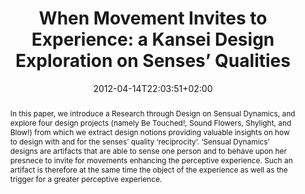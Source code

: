 ---
members: ["PLevy"]
slug: when-movement-invites-to-experience-a-kansei-design-exploration-on-senses-qualities
title: "When Movement Invites to Experience: a Kansei Design Exploration on Senses’ Qualities"
layout: single
searchFilter: Publication
searchWeight: 8
publitype: inproceedings
subsection: conference
kansei: true
researchpage: true
research: 
    -  kansei
institution:
    logo: TUe
    short: 'TU/e'
    name: "Eindhoven University of Technology"
    web: "https://www.tue.nl/en/"
    colo: "#c72125"
chaire: false
date: 2012-04-14T22:03:51+02:00
citation:
    authors:
        1: ["Levy", "Pierre", "P."]
        2: ["Deckers", "Eva", "E.J.L."]
        3: ["Restrepo Cruz", "Mickael", "M."]
    year: 2012
    title: "When Movement Invites to Experience: a Kansei Design Exploration on Senses' Qualities"
    proceedings: "the Proceedings of Kansei Engineering and Emotion Research International Conference 2012 - KEER12"
    firstpage: "CD"
    publisher: ["Japanese Society of Kansei Engineering", "Penghu, Taiwan"]
reference: "Lévy, P., Deckers, E.J.L., & Restrepo Cruz, M. (2012). When Movement Invites to Experience: a Kansei Design Exploration on Senses' Qualities. In the Proceedings of Kansei Engineering and Emotion Research International Conference 2012, KEER12 ([on CD]). Penghu, Taiwan: Japan Society of Kansei Engineering."
abstract: "In this paper, we introduce a Research through Design on Sensual Dynamics, and explore four design projects (namely Be Touched!, Sound Flowers, Shylight, and Blow!) from which we extract design notions providing valuable insights on how to design with and for the senses’ quality ‘reciprocity’. ‘Sensual Dynamics’ designs are artifacts that are able to sense one person and to behave upon her presnece to invite for movements enhancing the perceptive experience. Such an artifact is therefore at the same time the object of the experience as well as the trigger for a greater perceptive experience."
link:
    1: ["paper", "paper", "https://1drv.ms/b/s!AnQx_v88q65Qv4RcIjMajvoslWM_UA?e=uoT2Qe"]
---